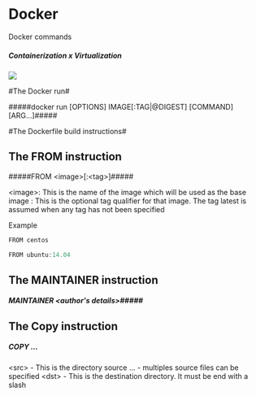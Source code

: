 # Docker
Docker commands

##### Containerization x Virtualization 

![](http://www.eweek.com/imagesvr_ce/8781/DockerFacts_3.jpg)

#The Docker run#

#####docker run [OPTIONS] IMAGE[:TAG|@DIGEST] [COMMAND] [ARG...]#####

#The Dockerfile build instructions#

## The FROM instruction ##

#####FROM \<image\>[:\<tag\>]#####

\<image\>: This is the name of the image which will be used as the base image
<tag>: This is the optional tag qualifier for that image. The tag latest is assumed when any tag has not been specified

Example

```go
FROM centos
```

```go
FROM ubuntu:14.04
```

## The MAINTAINER instruction ##

##### MAINTAINER \<author's details\>#####

## The Copy instruction ##

##### COPY <src> ... <dst> #####

\<src\> - This is the directory source
... - multiples source files can be specified
\<dst\> - This is the destination directory. It must be end with a slash




